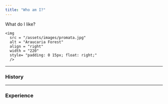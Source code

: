 ```yaml
---
title: "Who am I?" 
---
```


What do I like?

```{=html}
<img 
  src = "/assets/images/promata.jpg"
  alt = "Araucaria Forest"
  align = "right"
  width = "220"
  style= "padding: 0 15px; float: right;"
  />
```
---
### History ###
---

### Experience
